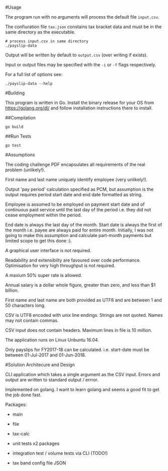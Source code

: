 #Usage

The program run with no arguments will process the default file `input.csv`.

The confiuration file `tax.json` constains tax bracket data and must be in the same directory as the executable.

```
# process input.csv in same directory
./payslip-data
```

Output will be written by default to `output.csv` (over writing if exists).

Input or output files may be specified with the `-i` or `-f` flags respectively.

For a full list of options see:
```
./payslip-data --help
```

#Building

This program is written in Go. Install the binary release for your OS from https://golang.org/dl/ and follow installation instructions there to install.

##Compilation
```
go build
```

##Run Tests
```
go test
```

#Assumptions

The coding challenge PDF encapsulates all requirements of the real problem (unlikely!).

First name and last name uniquely identify employee (very unlikely!).

Output 'pay period' calculation specified as PCM, but assumption is the output requires period start date and end date formatted as string.

Employee is assumed to be employed on payment start date and of continuous paid service until the last day of the period i.e. they did not cease employment within the period.

End date is always the last day of the month.  Start date is always the first of the month i.e. payee are always paid for entire month.  Initially, I was not going to make this assumption and calculate part-month payments but limited scope to get this done :).

A graphical user interface is not required.

Readability and extensibilty are favoured over code performance. Optimisation for very high throughput is not required.

A maxium 50% super rate is allowed.

Annual salary is a dollar whole figure, greater than zero, and less than $1 billion. 

First name and last name are both provided as UTF8 and are between 1 and 50 characters long.

CSV is UTF8 encoded with unix line endings. Strings are not quoted. Names may not contain commas.

CSV input does not contain headers. Maximum lines in file is 10 million.

The application runs on Linux Unbuntu 16.04.

Only payslips for FY2017-18 can be calculated.  i.e. start-date must be between 01-Jul-2017 and 01-Jun-2018.


#Solution Architecure and Design

CLI application which takes a single argument as the CSV input.  Errors and output are written to standard output / errror.

Implemented on golang.  I want to learn golang and seems a good fit to get the job done fast.

Packages:
- main
- file 
- tax-calc

- unit tests 
  x2 packages

- integration test / volume tests
  via CLI (TODO!)

- tax band config file JSON